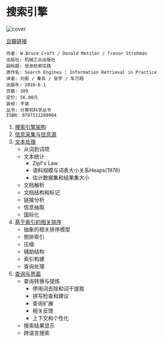# 搜索引擎
![cover](https://img3.doubanio.com/lpic/s6176453.jpg)

[豆瓣链接](https://book.douban.com/subject/4861766/)

    作者: W.Bruce Croft / Donald Metzler / Trevor Strohman
    出版社: 机械工业出版社
    副标题: 信息检索实践
    原作名: Search Engines : Information Retrieval in Practice
    译者: 刘挺 / 秦兵 / 张宇 / 车万翔
    出版年: 2010-6-1
    页数: 309
    定价: 56.00元
    装帧: 平装
    丛书: 计算机科学丛书
    ISBN: 9787111288084

1. [搜索引擎架构][1]
1. [信息采集与信息源][2]
1. [文本处理][3]
    - 从词到词项
    - 文本统计
        - Zipf's Law
        - 语料规模与词表大小关系Heaps(1978)
        - 估计数据集和结果集大小
    - 文档解析
    - 文档结构和标记
    - 链接分析
    - 信息抽取
    - 国际化
1. [基于索引的相关排序][4]
    - 抽象的相关排序模型
    - 倒排索引
    - 压缩
    - 辅助结构
    - 索引构建
    - 查询处理
1. [查询与界面][5]
    - 查询转换与提炼
        - 停用词去除和词干提取
        - 拼写检查和建议
        - 查询扩展
        - 相关反馈
        - 上下文和个性化
    - 搜索结果显示
    - 跨语言搜索



[1]: archtecture.ipynb
[2]: crawl.md
[3]: handle_document.ipynb
[4]: sort.ipynb
[5]: query.ipynb
